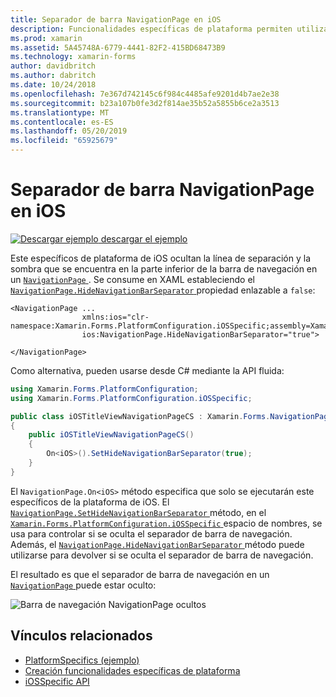 ```yaml
---
title: Separador de barra NavigationPage en iOS
description: Funcionalidades específicas de plataforma permiten utilizar la funcionalidad que solo está disponible en una plataforma concreta, sin necesidad de implementar los representadores personalizados o los efectos. En este artículo se explica cómo consumir el iOS específicos de la plataforma que oculta la línea de separación y la sombra que se encuentra en la parte inferior de la barra de navegación en una NavigationPage.
ms.prod: xamarin
ms.assetid: 5A45748A-6779-4441-82F2-415BD68473B9
ms.technology: xamarin-forms
author: davidbritch
ms.author: dabritch
ms.date: 10/24/2018
ms.openlocfilehash: 7e367d742145c6f984c4485afe9201d4b7ae2e38
ms.sourcegitcommit: b23a107b0fe3d2f814ae35b52a5855b6ce2a3513
ms.translationtype: MT
ms.contentlocale: es-ES
ms.lasthandoff: 05/20/2019
ms.locfileid: "65925679"
---
```

# <a name="navigationpage-bar-separator-on-ios"></a>Separador de barra NavigationPage en iOS

[![Descargar ejemplo](~/media/shared/download.png) descargar el ejemplo](https://developer.xamarin.com/samples/xamarin-forms/UserInterface/PlatformSpecifics/)

Este específicos de plataforma de iOS ocultan la línea de separación y la sombra que se encuentra en la parte inferior de la barra de navegación en un [ `NavigationPage` ](xref:Xamarin.Forms.NavigationPage). Se consume en XAML estableciendo el [ `NavigationPage.HideNavigationBarSeparator` ](xref:Xamarin.Forms.PlatformConfiguration.iOSSpecific.NavigationPage.HideNavigationBarSeparatorProperty) propiedad enlazable a `false`:

```xaml
<NavigationPage ...
                xmlns:ios="clr-namespace:Xamarin.Forms.PlatformConfiguration.iOSSpecific;assembly=Xamarin.Forms.Core"
                ios:NavigationPage.HideNavigationBarSeparator="true">

</NavigationPage>
```

Como alternativa, pueden usarse desde C# mediante la API fluida:

```csharp
using Xamarin.Forms.PlatformConfiguration;
using Xamarin.Forms.PlatformConfiguration.iOSSpecific;

public class iOSTitleViewNavigationPageCS : Xamarin.Forms.NavigationPage
{
    public iOSTitleViewNavigationPageCS()
    {
        On<iOS>().SetHideNavigationBarSeparator(true);
    }
}
```

El `NavigationPage.On<iOS>` método especifica que solo se ejecutarán este específicos de la plataforma de iOS. El [ `NavigationPage.SetHideNavigationBarSeparator` ](xref:Xamarin.Forms.PlatformConfiguration.iOSSpecific.NavigationPage.SetHideNavigationBarSeparator(Xamarin.Forms.IPlatformElementConfiguration{Xamarin.Forms.PlatformConfiguration.iOS,Xamarin.Forms.NavigationPage},System.Boolean)) método, en el [ `Xamarin.Forms.PlatformConfiguration.iOSSpecific` ](xref:Xamarin.Forms.PlatformConfiguration.iOSSpecific) espacio de nombres, se usa para controlar si se oculta el separador de barra de navegación. Además, el [ `NavigationPage.HideNavigationBarSeparator` ](xref:Xamarin.Forms.PlatformConfiguration.iOSSpecific.NavigationPage.HideNavigationBarSeparator(Xamarin.Forms.IPlatformElementConfiguration{Xamarin.Forms.PlatformConfiguration.iOS,Xamarin.Forms.NavigationPage})) método puede utilizarse para devolver si se oculta el separador de barra de navegación.

El resultado es que el separador de barra de navegación en un [ `NavigationPage` ](xref:Xamarin.Forms.NavigationPage) puede estar oculto:

![](navigation-bar-separator-images/navigationpage-hideseparatorbar.png "Barra de navegación NavigationPage ocultos")

## <a name="related-links"></a>Vínculos relacionados

- [PlatformSpecifics (ejemplo)](https://developer.xamarin.com/samples/xamarin-forms/UserInterface/PlatformSpecifics/)
- [Creación funcionalidades específicas de plataforma](~/xamarin-forms/platform/platform-specifics/index.md#creating-platform-specifics)
- [iOSSpecific API](xref:Xamarin.Forms.PlatformConfiguration.iOSSpecific)
